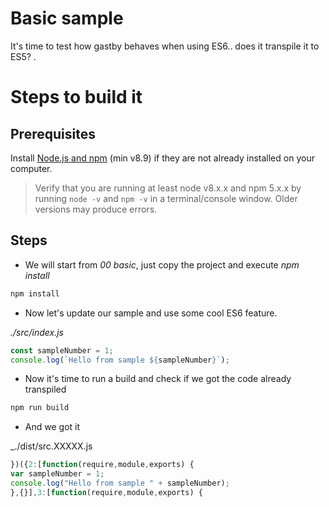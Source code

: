 # Basic sample

It's time to test how gastby behaves when using ES6.. does it transpile it to ES5? .

# Steps to build it

## Prerequisites

Install [Node.js and npm](https://nodejs.org/en/) (min v8.9) if they are not already installed on your computer.

> Verify that you are running at least node v8.x.x and npm 5.x.x by running `node -v` and `npm -v` in a terminal/console window. Older versions may produce errors.

## Steps

- We will start from _00 basic_, just copy the project and execute _npm install_

```cmd
npm install
```

- Now let's update our sample and use some cool ES6 feature.

_./src/index.js_

```javascript
const sampleNumber = 1;
console.log(`Hello from sample ${sampleNumber}`);
```

- Now it's time to run a build and check if we got the code already transpiled

```bash
npm run build
```


- And we got it

_./dist/src.XXXXX.js

```javascript
})({2:[function(require,module,exports) {
var sampleNumber = 1;
console.log("Hello from sample " + sampleNumber);
},{}],3:[function(require,module,exports) {
```